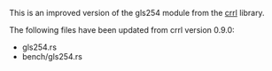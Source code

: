 This is an improved version of the gls254 module from the [crrl](https://github.com/pornin/crrl) library.

The following files have been updated from crrl version 0.9.0:
- gls254.rs
- bench/gls254.rs